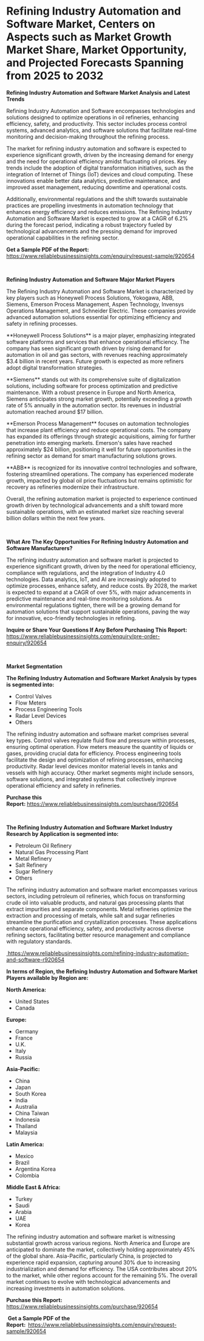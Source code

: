 <p><h1>Refining Industry Automation and Software Market, Centers on Aspects such as Market Growth Market Share, Market Opportunity, and Projected Forecasts Spanning from 2025 to 2032</h1></p><p><strong>Refining Industry Automation and Software Market Analysis and Latest Trends</strong></p>
<p><p>Refining Industry Automation and Software encompasses technologies and solutions designed to optimize operations in oil refineries, enhancing efficiency, safety, and productivity. This sector includes process control systems, advanced analytics, and software solutions that facilitate real-time monitoring and decision-making throughout the refining process.</p><p>The market for refining industry automation and software is expected to experience significant growth, driven by the increasing demand for energy and the need for operational efficiency amidst fluctuating oil prices. Key trends include the adoption of digital transformation initiatives, such as the integration of Internet of Things (IoT) devices and cloud computing. These innovations enable better data analytics, predictive maintenance, and improved asset management, reducing downtime and operational costs.</p><p>Additionally, environmental regulations and the shift towards sustainable practices are propelling investments in automation technology that enhances energy efficiency and reduces emissions. The Refining Industry Automation and Software Market is expected to grow at a CAGR of 6.2% during the forecast period, indicating a robust trajectory fueled by technological advancements and the pressing demand for improved operational capabilities in the refining sector.</p></p>
<p><strong>Get a Sample PDF of the Report:&nbsp;</strong> <a href="https://www.reliablebusinessinsights.com/enquiry/request-sample/920654?utm_campaign=2843&utm_medium=2&utm_source=Github&utm_content=ia&utm_term=18042025&utm_id=refining-industry-automation-and-software">https://www.reliablebusinessinsights.com/enquiry/request-sample/920654</a></p>
<p>&nbsp;</p>
<p><strong>Refining Industry Automation and Software Major Market Players</strong></p>
<p><p>The Refining Industry Automation and Software Market is characterized by key players such as Honeywell Process Solutions, Yokogawa, ABB, Siemens, Emerson Process Management, Aspen Technology, Invensys Operations Management, and Schneider Electric. These companies provide advanced automation solutions essential for optimizing efficiency and safety in refining processes.</p><p>**Honeywell Process Solutions** is a major player, emphasizing integrated software platforms and services that enhance operational efficiency. The company has seen significant growth driven by rising demand for automation in oil and gas sectors, with revenues reaching approximately $3.4 billion in recent years. Future growth is expected as more refiners adopt digital transformation strategies.</p><p>**Siemens** stands out with its comprehensive suite of digitalization solutions, including software for process optimization and predictive maintenance. With a robust presence in Europe and North America, Siemens anticipates strong market growth, potentially exceeding a growth rate of 5% annually in the automation sector. Its revenues in industrial automation reached around $17 billion.</p><p>**Emerson Process Management** focuses on automation technologies that increase plant efficiency and reduce operational costs. The company has expanded its offerings through strategic acquisitions, aiming for further penetration into emerging markets. Emerson's sales have reached approximately $24 billion, positioning it well for future opportunities in the refining sector as demand for smart manufacturing solutions grows.</p><p>**ABB** is recognized for its innovative control technologies and software, fostering streamlined operations. The company has experienced moderate growth, impacted by global oil price fluctuations but remains optimistic for recovery as refineries modernize their infrastructure.</p><p>Overall, the refining automation market is projected to experience continued growth driven by technological advancements and a shift toward more sustainable operations, with an estimated market size reaching several billion dollars within the next few years.</p></p>
<p>&nbsp;</p>
<p><strong>What Are The Key Opportunities For Refining Industry Automation and Software Manufacturers?</strong></p>
<p><p>The refining industry automation and software market is projected to experience significant growth, driven by the need for operational efficiency, compliance with regulations, and the integration of Industry 4.0 technologies. Data analytics, IoT, and AI are increasingly adopted to optimize processes, enhance safety, and reduce costs. By 2028, the market is expected to expand at a CAGR of over 5%, with major advancements in predictive maintenance and real-time monitoring solutions. As environmental regulations tighten, there will be a growing demand for automation solutions that support sustainable operations, paving the way for innovative, eco-friendly technologies in refining.</p></p>
<p><strong>Inquire or Share Your Questions If Any Before Purchasing This Report:</strong> <a href="https://www.reliablebusinessinsights.com/enquiry/pre-order-enquiry/920654?utm_campaign=2843&utm_medium=2&utm_source=Github&utm_content=ia&utm_term=18042025&utm_id=refining-industry-automation-and-software">https://www.reliablebusinessinsights.com/enquiry/pre-order-enquiry/920654</a></p>
<p>&nbsp;</p>
<p><strong>Market Segmentation</strong></p>
<p><strong>The Refining Industry Automation and Software Market Analysis by types is segmented into:</strong></p>
<p><ul><li>Control Valves</li><li>Flow Meters</li><li>Process Engineering Tools</li><li>Radar Level Devices</li><li>Others</li></ul></p>
<p><p>The refining industry automation and software market comprises several key types. Control valves regulate fluid flow and pressure within processes, ensuring optimal operation. Flow meters measure the quantity of liquids or gases, providing crucial data for efficiency. Process engineering tools facilitate the design and optimization of refining processes, enhancing productivity. Radar level devices monitor material levels in tanks and vessels with high accuracy. Other market segments might include sensors, software solutions, and integrated systems that collectively improve operational efficiency and safety in refineries.</p></p>
<p><strong>Purchase this Report:&nbsp;</strong><a href="https://www.reliablebusinessinsights.com/purchase/920654?utm_campaign=2843&utm_medium=2&utm_source=Github&utm_content=ia&utm_term=18042025&utm_id=refining-industry-automation-and-software">https://www.reliablebusinessinsights.com/purchase/920654</a></p>
<p>&nbsp;</p>
<p><strong>The Refining Industry Automation and Software Market Industry Research by Application is segmented into:</strong></p>
<p><ul><li>Petroleum Oil Refinery</li><li>Natural Gas Processing Plant</li><li>Metal Refinery</li><li>Salt Refinery</li><li>Sugar Refinery</li><li>Others</li></ul></p>
<p><p>The refining industry automation and software market encompasses various sectors, including petroleum oil refineries, which focus on transforming crude oil into valuable products, and natural gas processing plants that extract impurities and separate components. Metal refineries optimize the extraction and processing of metals, while salt and sugar refineries streamline the purification and crystallization processes. These applications enhance operational efficiency, safety, and productivity across diverse refining sectors, facilitating better resource management and compliance with regulatory standards.</p></p>
<p><a href="https://www.reliablebusinessinsights.com/refining-industry-automation-and-software-r920654?utm_campaign=2843&utm_medium=2&utm_source=Github&utm_content=ia&utm_term=18042025&utm_id=refining-industry-automation-and-software">&nbsp;https://www.reliablebusinessinsights.com/refining-industry-automation-and-software-r920654</a></p>
<p><strong>In terms of Region, the Refining Industry Automation and Software Market Players available by Region are:</strong></p>
<p>
    <p> <strong> North America: </strong>
        <ul>
            <li>United States</li>
            <li>Canada</li>
        </ul>
        </p> 
    <p> <strong> Europe: </strong>
        <ul>
            <li>Germany</li>
            <li>France</li>
            <li>U.K.</li>
            <li>Italy</li>
            <li>Russia</li>
        </ul>
        </p> 
    <p> <strong> Asia-Pacific: </strong>
        <ul>
            <li>China</li>
            <li>Japan</li>
            <li>South Korea</li>
            <li>India</li>
            <li>Australia</li>
            <li>China Taiwan</li>
            <li>Indonesia</li>
            <li>Thailand</li>
            <li>Malaysia</li>
        </ul>
        </p> 
    <p> <strong> Latin America: </strong>
        <ul>
            <li>Mexico</li>
            <li>Brazil</li>
            <li>Argentina Korea</li>
            <li>Colombia</li>
        </ul>
        </p> 
    <p> <strong> Middle East & Africa: </strong>
        <ul>
            <li>Turkey</li>
            <li>Saudi</li>
            <li>Arabia</li>
            <li>UAE</li>
            <li>Korea</li>
        </ul>
    </p>
    </p>
<p><p>The refining industry automation and software market is witnessing substantial growth across various regions. North America and Europe are anticipated to dominate the market, collectively holding approximately 45% of the global share. Asia-Pacific, particularly China, is projected to experience rapid expansion, capturing around 30% due to increasing industrialization and demand for efficiency. The USA contributes about 20% to the market, while other regions account for the remaining 5%. The overall market continues to evolve with technological advancements and increasing investments in automation solutions.</p></p>
<p><strong>Purchase this Report: </strong><a href="https://www.reliablebusinessinsights.com/purchase/920654?utm_campaign=2843&utm_medium=2&utm_source=Github&utm_content=ia&utm_term=18042025&utm_id=refining-industry-automation-and-software">https://www.reliablebusinessinsights.com/purchase/920654</a></p>
<p>&nbsp;<strong>Get a Sample PDF of the Report:&nbsp;&nbsp;</strong><a href="https://www.reliablebusinessinsights.com/enquiry/request-sample/920654?utm_campaign=2843&utm_medium=2&utm_source=Github&utm_content=ia&utm_term=18042025&utm_id=refining-industry-automation-and-software">https://www.reliablebusinessinsights.com/enquiry/request-sample/920654</a></p>
<p><strong></strong></p>
<p><p></p><p></p><p></p></p>